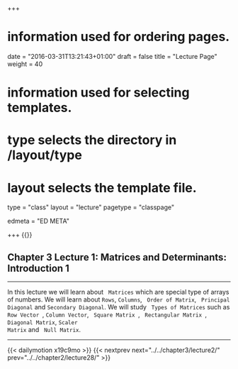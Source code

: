+++
# information used for ordering pages.
date = "2016-03-31T13:21:43+01:00"
draft = false
title = "Lecture Page"
weight = 40

# information used for selecting templates.
# type selects the directory in /layout/type
# layout selects the template file.

type   = "class"
layout = "lecture"
pagetype = "classpage"





edmeta = "ED META"

+++
{{<credits ori="Maktab.pk" lec="Adil Mahmood" des="Qazi Rashid">}}

## Chapter 3 Lecture 1: Matrices and Determinants: Introduction 1
<hr>
<p class="lead">
In this lecture we will learn about <code> Matrices</code> which are special type of arrays of numbers. We will learn about <code>Rows</code>, <code>Columns</code>, <code> Order of Matrix</code>, <code> Principal Diagonal</code> and <code>Secondary Diagonal</code>. We will study <code> Types of Matrices</code> such as
<code> Row Vector </code>, <code>Column Vector</code>, <code> Square Matrix </code>,
<code> Rectangular Matrix </code>, <code> Diagonal Matrix</code>, <code>Scaler
Matrix</code> and <code> Null Matrix</code>.
</p>
<hr>
{{< dailymotion x19c9mo >}}
{{< nextprev next="../../chapter3/lecture2/"     prev="../../chapter2/lecture28/"  >}}
